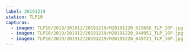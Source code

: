 ```yaml
---
label: 20191219
station: TLP10
capturas:
  - imagem: TLP10/2019/201912/20191219/M20191220_025650_TLP_10P.jpg
  - imagem: TLP10/2019/201912/20191219/M20191220_044951_TLP_10P.jpg
  - imagem: TLP10/2019/201912/20191219/M20191220_045721_TLP_10P.jpg
---
```

